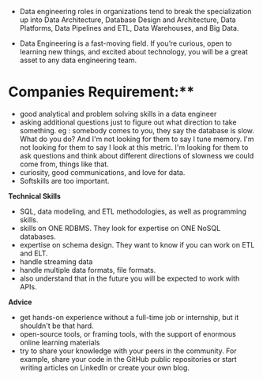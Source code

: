 - Data engineering roles in organizations tend to break the specialization up into Data Architecture, Database Design and Architecture, Data Platforms, Data Pipelines and ETL, Data Warehouses, and Big Data.

- Data Engineering is a fast-moving field. If you’re curious, open to learning new things, and excited about technology, you will be a great asset to any data engineering team.

# Companies Requirement:**
- good analytical and problem solving skills in a data engineer
- asking additional questions just to figure out what direction to take something.
  eg : somebody comes to you, they say the database is slow. What do you do? And I'm not looking for them to say I tune memory. I'm not looking for them to say I look at this metric. I'm looking for them to ask questions and think about different directions of slowness we could come from, things like that.
- curiosity, good communications, and love for data.
- Softskills are too important.
  
**Technical Skills**
- SQL, data modeling, and ETL methodologies, as well as programming skills.
- skills on ONE RDBMS. They look for expertise on ONE NoSQL databases.
- expertise on schema design. They want to know if you can work on ETL and ELT.
- handle streaming data
- handle multiple data formats, file formats.
- also understand that in the future you will be expected to work with APIs. 

**Advice**
- get hands-on experience without a full-time job or internship, but it shouldn't be that hard.
- open-source tools, or framing tools, with the support of enormous online learning materials
- try to share your knowledge with your peers in the community. For example, share your code in the GitHub public repositories or start writing articles on LinkedIn or create your own blog.
